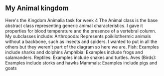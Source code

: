 ## My Animal kingdom
Here's the Kingdom Animalia task for week 4
The Animal class is the base abstract class representing generic animal characteristics. I gave it properties for blood temperature and the presence of a vertebral column.
My subclasses include:
Arthropoda: Represents poikilothermic animals without a backbone, such as insects and spiders. I wanted to put in all the others but they weren't part of the diagram so here we are.
Fish:  Examples include sharks and dolphins
Amphibia:  Examples include frogs and salamanders.
Reptiles: Examples include snakes and turtles.
Aves (Birds):  Examples include storks and hawks
Mammals: Examples include pigs and goats
